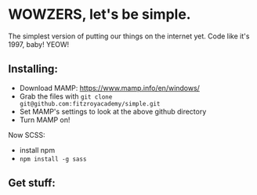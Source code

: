 # WOWZERS, let's be simple.


The simplest version of putting our things on the internet yet. Code like it's 1997, baby! YEOW!


## Installing:

* Download MAMP: https://www.mamp.info/en/windows/
* Grab the files with `git clone git@github.com:fitzroyacademy/simple.git`
* Set MAMP's settings to look at the above github directory
* Turn MAMP on!

Now SCSS:

* install npm
* `npm install -g sass`


## Get stuff:

